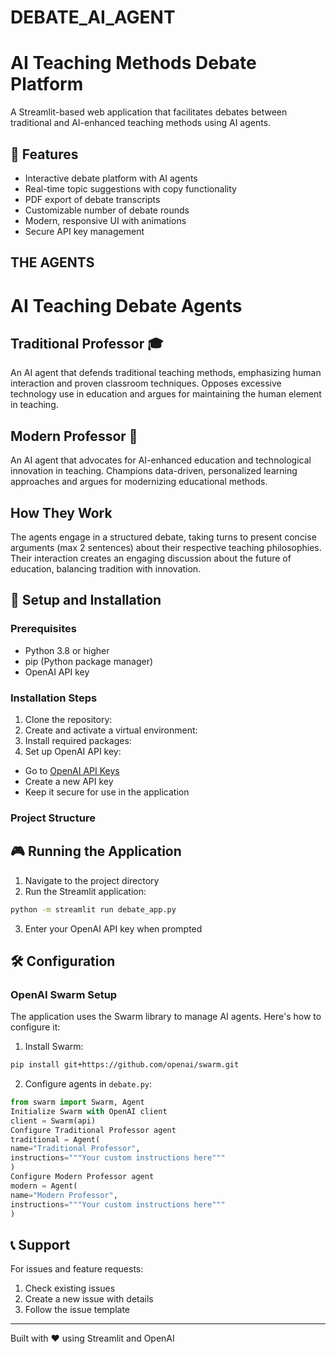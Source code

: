 # DEBATE_AI_AGENT
# AI Teaching Methods Debate Platform

A Streamlit-based web application that facilitates debates between traditional and AI-enhanced teaching methods using AI agents.

## 🌟 Features

- Interactive debate platform with AI agents
- Real-time topic suggestions with copy functionality
- PDF export of debate transcripts
- Customizable number of debate rounds
- Modern, responsive UI with animations
- Secure API key management
  
## THE AGENTS
# AI Teaching Debate Agents

## Traditional Professor 🎓
An AI agent that defends traditional teaching methods, emphasizing human interaction and proven classroom techniques. Opposes excessive technology use in education and argues for maintaining the human element in teaching.

## Modern Professor 🤖
An AI agent that advocates for AI-enhanced education and technological innovation in teaching. Champions data-driven, personalized learning approaches and argues for modernizing educational methods.

## How They Work
The agents engage in a structured debate, taking turns to present concise arguments (max 2 sentences) about their respective teaching philosophies. Their interaction creates an engaging discussion about the future of education, balancing tradition with innovation. 
## 🚀 Setup and Installation

### Prerequisites

- Python 3.8 or higher
- pip (Python package manager)
- OpenAI API key

### Installation Steps

1. Clone the repository:
2. Create and activate a virtual environment:
3. Install required packages:
4. Set up OpenAI API key:
- Go to [OpenAI API Keys](https://platform.openai.com/api-keys)
- Create a new API key
- Keep it secure for use in the application


### Project Structure

## 🎮 Running the Application

1. Navigate to the project directory
2. Run the Streamlit application:
```bash
python -m streamlit run debate_app.py
```
3. Enter your OpenAI API key when prompted

## 🛠️ Configuration

### OpenAI Swarm Setup

The application uses the Swarm library to manage AI agents. Here's how to configure it:

1. Install Swarm:
```bash
pip install git+https://github.com/openai/swarm.git
```
2. Configure agents in `debate.py`:
```python
from swarm import Swarm, Agent
Initialize Swarm with OpenAI client
client = Swarm(api)
Configure Traditional Professor agent
traditional = Agent(
name="Traditional Professor",
instructions="""Your custom instructions here"""
)
Configure Modern Professor agent
modern = Agent(
name="Modern Professor",
instructions="""Your custom instructions here"""
)
```


## 📞 Support

For issues and feature requests:
1. Check existing issues
2. Create a new issue with details
3. Follow the issue template

---

Built with ❤️ using Streamlit and OpenAI

